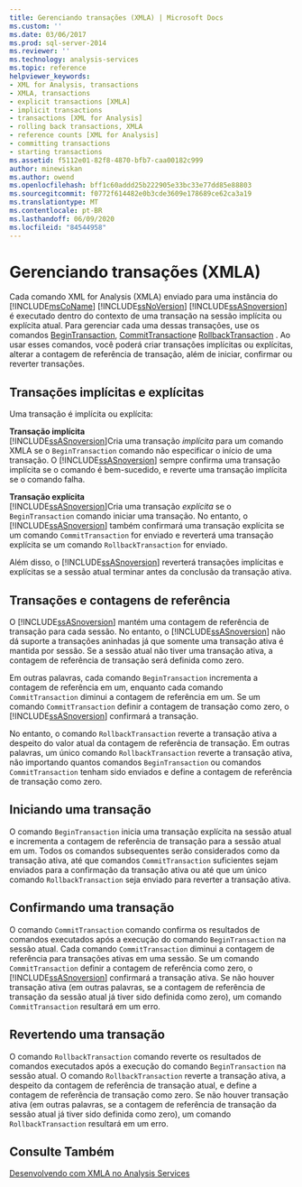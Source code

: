 ```yaml
---
title: Gerenciando transações (XMLA) | Microsoft Docs
ms.custom: ''
ms.date: 03/06/2017
ms.prod: sql-server-2014
ms.reviewer: ''
ms.technology: analysis-services
ms.topic: reference
helpviewer_keywords:
- XML for Analysis, transactions
- XMLA, transactions
- explicit transactions [XMLA]
- implicit transactions
- transactions [XML for Analysis]
- rolling back transactions, XMLA
- reference counts [XML for Analysis]
- committing transactions
- starting transactions
ms.assetid: f5112e01-82f8-4870-bfb7-caa00182c999
author: minewiskan
ms.author: owend
ms.openlocfilehash: bff1c60addd25b222905e33bc33e77dd85e88803
ms.sourcegitcommit: f0772f614482e0b3cde3609e178689ce62ca3a19
ms.translationtype: MT
ms.contentlocale: pt-BR
ms.lasthandoff: 06/09/2020
ms.locfileid: "84544958"
---
```

# <a name="managing-transactions-xmla"></a>Gerenciando transações (XMLA)
  Cada comando XML for Analysis (XMLA) enviado para uma instância do [!INCLUDE[msCoName](../../includes/msconame-md.md)] [!INCLUDE[ssNoVersion](../../includes/ssnoversion-md.md)] [!INCLUDE[ssASnoversion](../../includes/ssasnoversion-md.md)] é executado dentro do contexto de uma transação na sessão implícita ou explícita atual. Para gerenciar cada uma dessas transações, use os comandos [BeginTransaction](https://docs.microsoft.com/bi-reference/xmla/xml-elements-commands/begintransaction-element-xmla), [CommitTransaction](https://docs.microsoft.com/bi-reference/xmla/xml-elements-commands/committransaction-element-xmla)e [RollbackTransaction](https://docs.microsoft.com/bi-reference/xmla/xml-elements-commands/rollbacktransaction-element-xmla) . Ao usar esses comandos, você poderá criar transações implícitas ou explícitas, alterar a contagem de referência de transação, além de iniciar, confirmar ou reverter transações.  
  
## <a name="implicit-and-explicit-transactions"></a>Transações implícitas e explícitas  
 Uma transação é implícita ou explícita:  
  
 **Transação implícita**  
 [!INCLUDE[ssASnoversion](../../includes/ssasnoversion-md.md)]Cria uma transação *implícita* para um comando XMLA se o `BeginTransaction` comando não especificar o início de uma transação. O [!INCLUDE[ssASnoversion](../../includes/ssasnoversion-md.md)] sempre confirma uma transação implícita se o comando é bem-sucedido, e reverte uma transação implícita se o comando falha.  
  
 **Transação explícita**  
 [!INCLUDE[ssASnoversion](../../includes/ssasnoversion-md.md)]Cria uma transação *explícita* se o `BeginTransaction` comando iniciar uma transação. No entanto, o [!INCLUDE[ssASnoversion](../../includes/ssasnoversion-md.md)] também confirmará uma transação explícita se um comando `CommitTransaction` for enviado e reverterá uma transação explícita se um comando `RollbackTransaction` for enviado.  
  
 Além disso, o [!INCLUDE[ssASnoversion](../../includes/ssasnoversion-md.md)] reverterá transações implícitas e explícitas se a sessão atual terminar antes da conclusão da transação ativa.  
  
## <a name="transactions-and-reference-counts"></a>Transações e contagens de referência  
 O [!INCLUDE[ssASnoversion](../../includes/ssasnoversion-md.md)] mantém uma contagem de referência de transação para cada sessão. No entanto, o [!INCLUDE[ssASnoversion](../../includes/ssasnoversion-md.md)] não dá suporte a transações aninhadas já que somente uma transação ativa é mantida por sessão. Se a sessão atual não tiver uma transação ativa, a contagem de referência de transação será definida como zero.  
  
 Em outras palavras, cada comando `BeginTransaction` incrementa a contagem de referência em um, enquanto cada comando `CommitTransaction` diminui a contagem de referência em um. Se um comando `CommitTransaction` definir a contagem de transação como zero, o [!INCLUDE[ssASnoversion](../../includes/ssasnoversion-md.md)] confirmará a transação.  
  
 No entanto, o comando `RollbackTransaction` reverte a transação ativa a despeito do valor atual da contagem de referência de transação. Em outras palavras, um único comando `RollbackTransaction` reverte a transação ativa, não importando quantos comandos `BeginTransaction` ou comandos `CommitTransaction` tenham sido enviados e define a contagem de referência de transação como zero.  
  
## <a name="beginning-a-transaction"></a>Iniciando uma transação  
 O comando `BeginTransaction` inicia uma transação explícita na sessão atual e incrementa a contagem de referência de transação para a sessão atual em um. Todos os comandos subsequentes serão considerados como da transação ativa, até que comandos `CommitTransaction` suficientes sejam enviados para a confirmação da transação ativa ou até que um único comando `RollbackTransaction` seja enviado para reverter a transação ativa.  
  
## <a name="committing-a-transaction"></a>Confirmando uma transação  
 O comando `CommitTransaction` comando confirma os resultados de comandos executados após a execução do comando `BeginTransaction` na sessão atual. Cada comando `CommitTransaction` diminui a contagem de referência para transações ativas em uma sessão. Se um comando `CommitTransaction` definir a contagem de referência como zero, o [!INCLUDE[ssASnoversion](../../includes/ssasnoversion-md.md)] confirmará a transação ativa. Se não houver transação ativa (em outras palavras, se a contagem de referência de transação da sessão atual já tiver sido definida como zero), um comando `CommitTransaction` resultará em um erro.  
  
## <a name="rolling-back-a-transaction"></a>Revertendo uma transação  
 O comando `RollbackTransaction` comando reverte os resultados de comandos executados após a execução do comando `BeginTransaction` na sessão atual. O comando `RollbackTransaction` reverte a transação ativa, a despeito da contagem de referência de transação atual, e define a contagem de referência de transação como zero. Se não houver transação ativa (em outras palavras, se a contagem de referência de transação da sessão atual já tiver sido definida como zero), um comando `RollbackTransaction` resultará em um erro.  
  
## <a name="see-also"></a>Consulte Também  
 [Desenvolvendo com XMLA no Analysis Services](developing-with-xmla-in-analysis-services.md)  
  
  
